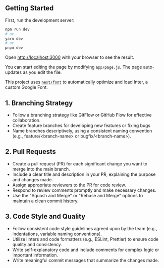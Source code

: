 ## Getting Started

First, run the development server:

```bash
npm run dev
# or
yarn dev
# or
pnpm dev
```

Open [http://localhost:3000](http://localhost:3000) with your browser to see the result.

You can start editing the page by modifying `app/page.js`. The page auto-updates as you edit the file.

This project uses [`next/font`](https://nextjs.org/docs/basic-features/font-optimization) to automatically optimize and load Inter, a custom Google Font.

## 1. Branching Strategy

* Follow a branching strategy like GitFlow or GitHub Flow for effective collaboration.
* Create feature branches for developing new features or fixing bugs.
* Name branches descriptively, using a consistent naming convention (e.g., feature/\<branch-name\> or bugfix/\<branch-name\>).
## 2. Pull Requests

* Create a pull request (PR) for each significant change you want to merge into the main branch.
* Include a clear title and description in your PR, explaining the purpose and changes made.
* Assign appropriate reviewers to the PR for code review.
* Respond to review comments promptly and make necessary changes.
* Use the "Squash and Merge" or "Rebase and Merge" options to maintain a clean commit history.
  
## 3. Code Style and Quality

* Follow consistent code style guidelines agreed upon by the team (e.g., indentations, variable naming conventions).
* Utilize linters and code formatters (e.g., ESLint, Prettier) to ensure code quality and consistency.
* Write self-explanatory code and include comments for complex logic or important information.
* Write meaningful commit messages that summarize the changes made.
